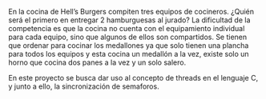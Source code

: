   En la cocina de Hell’s Burgers compiten tres equipos de
cocineros. ¿Quién será el primero en entregar 2 hamburguesas al
jurado?
La dificultad de la competencia es que la cocina no cuenta
con el equipamiento individual para cada equipo, sino que
algunos de ellos son compartidos. Se tienen que ordenar para
cocinar los medallones ya que solo tienen una plancha para todos
los equipos y esta cocina un medallón a la vez, existe solo un
horno que cocina dos panes a la vez y un solo salero.

En este proyecto se busca dar uso al concepto de threads en el lenguaje C, y junto a ello, la sincronización de semaforos.
